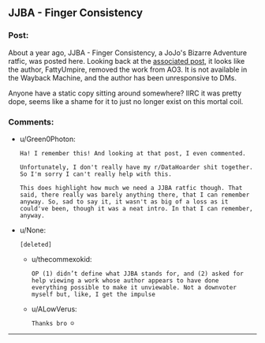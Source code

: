 ## JJBA - Finger Consistency

### Post:

About a year ago, JJBA - Finger Consistency, a JoJo's Bizarre Adventure ratfic, was posted here. Looking back at the [associated post](https://www.google.com/url?sa=t&source=web&rct=j&url=https://amp.reddit.com/r/rational/comments/ddkiu0/rt_ff_wip_jojos_bizarre_adventure_finger/&ved=2ahUKEwjYis6wlNzwAhVMGFkFHR7HDlsQFjADegQICBAC&usg=AOvVaw3qH6pJ6wPOer84ZQ8vk8SE&cshid=1621648070521), it looks like the author, FattyUmpire, removed the work from AO3. It is not available in the Wayback Machine, and the author has been unresponsive to DMs.

Anyone have a static copy sitting around somewhere? IIRC it was pretty dope, seems like a shame for it to just no longer exist on this mortal coil.

### Comments:

- u/Green0Photon:
  ```
  Ha! I remember this! And looking at that post, I even commented.

  Unfortunately, I don't really have my r/DataHoarder shit together. So I'm sorry I can't really help with this.

  This does highlight how much we need a JJBA ratfic though. That said, there really was barely anything there, that I can remember anyway. So, sad to say it, it wasn't as big of a loss as it could've been, though it was a neat intro. In that I can remember, anyway.
  ```

- u/None:
  ```
  [deleted]
  ```

  - u/thecommexokid:
    ```
    OP (1) didn’t define what JJBA stands for, and (2) asked for help viewing a work whose author appears to have done everything possible to make it unviewable. Not a downvoter myself but, like, I get the impulse
    ```

  - u/ALowVerus:
    ```
    Thanks bro ☺️
    ```

---


